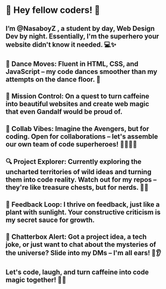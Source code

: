 # 👋 Hey fellow coders! 🚀

## I’m @NasaboyZ , a student by day, Web Design Dev by night. Essentially, I'm the superhero your website didn't know it needed. 💻✨

## 🕺 **Dance Moves:** Fluent in HTML, CSS, and JavaScript – my code dances smoother than my attempts on the dance floor. 💃

## 🚀 **Mission Control:** On a quest to turn caffeine into beautiful websites and create web magic that even Gandalf would be proud of.

## 🤝 **Collab Vibes:** Imagine the Avengers, but for coding. Open for collaborations – let's assemble our own team of code superheroes! 🦸‍♂️🦸‍♀️

## 🔍 **Project Explorer:** Currently exploring the uncharted territories of wild ideas and turning them into code reality. Watch out for my repos – they're like treasure chests, but for nerds. 🧐💾

## 📣 **Feedback Loop:** I thrive on feedback, just like a plant with sunlight. Your constructive criticism is my secret sauce for growth.

## 💬 **Chatterbox Alert:** Got a project idea, a tech joke, or just want to chat about the mysteries of the universe? Slide into my DMs – I'm all ears! 🚀👂

## Let's code, laugh, and turn caffeine into code magic together! 🚀✨
